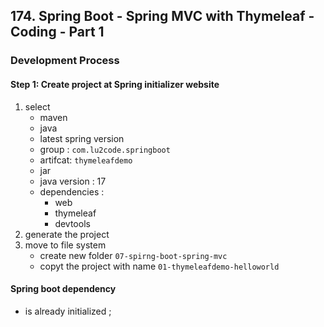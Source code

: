 ## 174. Spring Boot - Spring MVC with Thymeleaf - Coding - Part 1

### Development Process 

#### Step 1: Create project at Spring initializer website 
1. select 
   * maven
   * java
   * latest spring version 
   * group : `com.lu2code.springboot`
   * artifcat: `thymeleafdemo`
   * jar
   * java version : 17
   * dependencies : 
     * web 
     * thymeleaf 
     * devtools 
2. generate the project
3. move to file system
   * create new folder `07-spirng-boot-spring-mvc`
   * copyt the project with name `01-thymeleafdemo-helloworld`


#### Spring boot dependency 
* is already initialized ; 


